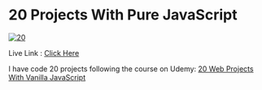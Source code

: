 # 20 Projects With Pure JavaScript
<a href="https://ibb.co/rmdXcQb"><img src="https://i.ibb.co/KXK8L5N/20.jpg" alt="20" border="0"></a>

Live Link : <a href="https://ardianreshani.github.io/20-Projects-With-Pure-JavaScript/" target="_blank">Click Here</a>

I have code 20 projects following the course on Udemy: <a href="https://www.udemy.com/course/web-projects-with-vanilla-javascript/" target="_blank">20 Web Projects With Vanilla JavaScript</a>
